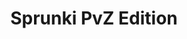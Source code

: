 ---
slug: sprunki-pvz-edition-2190
title: Sprunki PvZ Edition
description: "Sprunki PvZ Edition is an exciting online game. Play for free directly in your browser!"
icon: /images/popular_mods/Sprunki PvZ Edition.png
url: https://wowtbc.net/sprunkin/sprunki-pvz/index.html
previewImage: /images/popular_mods/Sprunki PvZ Edition.png
type: popular mods

# SEO配置
seo:
  title: "Sprunki PvZ Edition - Play Free Online Game | Fun Browser Games"
  description: "Sprunki PvZ Edition - Play this fun online game for free in your browser. No download required!"
  ogImage: "/images/popular_mods/Sprunki PvZ Edition.png"
  keywords: "sprunki-pvz-edition-2190, online game, browser game, free game, popular mods game, play online"

videoUrls:
  - https://www.youtube.com/embed/example1
  - https://www.youtube.com/embed/example2

whyPlay:
  title: "Why Play Sprunki PvZ Edition?"
  items:
    - "Immersive Gameplay: Sprunki PvZ Edition offers an engaging and immersive gaming experience that will keep you entertained for hours"
    - "Challenging Levels: Test your skills with increasingly difficult challenges and obstacles"
    - "Beautiful Graphics: Enjoy stunning visuals and smooth animations that bring the game world to life"
    - "Regular Updates: New content and features are added regularly to keep the game fresh and exciting"
    - "Free to Play: Experience all the fun without spending a penny"
    - "Community Features: Connect with other players, share strategies, and compete for high scores"
    - "Cross-Platform: Play on any device with a web browser, no downloads required"

features:
  title: "Key Features of Sprunki PvZ Edition"
  image: "/images/popular_mods/Sprunki PvZ Edition.png"
  items:
    - "Intuitive Controls: Easy to learn controls make Sprunki PvZ Edition accessible for players of all skill levels"
    - "Multiple Game Modes: Enjoy various gameplay options that provide different challenges and experiences"
    - "Character Customization: Personalize your gaming experience with unique characters and items"
    - "Achievement System: Complete special tasks to earn rewards and recognition"
    - "Leaderboards: Compete with players worldwide and see who can achieve the highest scores"

characteristics:
  title: "Game Characteristics"
  image: "/images/popular_mods/Sprunki PvZ Edition.png"
  items:
    - "Genre: Popular mods game with elements of strategy and skill"
    - "Difficulty: Suitable for both casual gamers and those seeking a challenge"
    - "Play Time: Quick sessions or extended gameplay, depending on your preference"
    - "Art Style: Vibrant and engaging visuals that enhance the gaming experience"
    - "Sound Design: Immersive audio that complements the gameplay perfectly"

info: "Sprunki PvZ Edition is an exciting online game that offers players a unique and engaging gaming experience. With its intuitive controls, stunning visuals, and challenging gameplay, Sprunki PvZ Edition provides hours of entertainment for players of all ages and skill levels. Whether you're looking for a quick gaming session during a break or an extended play session, Sprunki PvZ Edition delivers an immersive experience that will keep you coming back for more. The game features multiple levels of increasing difficulty, ensuring that players are constantly challenged as they progress. With regular updates adding new content and features, Sprunki PvZ Edition remains fresh and exciting, providing endless entertainment options for its growing community of players."

howToPlayIntro: "Welcome to Sprunki PvZ Edition! This guide will walk you through the basics and help you master the game. Whether you're a beginner or looking to improve your skills, these tips and instructions will enhance your gaming experience."

howToPlaySteps:
  - title: "Getting Started"
    description: "Begin your Sprunki PvZ Edition adventure by familiarizing yourself with the controls. Use your keyboard or mouse to navigate through the game interface. The tutorial will guide you through the basic mechanics and help you understand the objectives."
  - title: "Understanding the Objectives"
    description: "In Sprunki PvZ Edition, your main goal is to progress through levels by completing specific objectives. Each level presents unique challenges that require different strategies and approaches."
  - title: "Mastering the Controls"
    description: "Practice using the controls to improve your precision and reaction time. Sprunki PvZ Edition requires quick reflexes and strategic thinking to overcome obstacles and defeat opponents."
  - title: "Utilizing Power-ups"
    description: "Collect power-ups throughout the game to enhance your abilities and overcome difficult challenges. Each power-up offers unique advantages that can be crucial for success."
  - title: "Developing Strategies"
    description: "As you progress in Sprunki PvZ Edition, develop effective strategies for different scenarios. Analyze patterns, anticipate challenges, and adapt your approach to maximize your performance."

faq:
  title: "Frequently Asked Questions about Sprunki PvZ Edition"
  items:
    - question: "Is Sprunki PvZ Edition free to play?"
      answer: "Yes, Sprunki PvZ Edition is completely free to play directly in your web browser. No downloads or purchases are required to enjoy the full game experience."
    - question: "Can I play Sprunki PvZ Edition on mobile devices?"
      answer: "Yes, Sprunki PvZ Edition is optimized for both desktop and mobile play. You can enjoy the game on any device with a web browser and internet connection."
    - question: "Are there any in-game purchases?"
      answer: "While Sprunki PvZ Edition is free to play, there may be optional in-game purchases available for cosmetic items or additional features that don't affect core gameplay."
    - question: "How often is Sprunki PvZ Edition updated?"
      answer: "The developers regularly update Sprunki PvZ Edition with new content, features, and improvements based on player feedback and game performance."
    - question: "Can I play Sprunki PvZ Edition offline?"
      answer: "Currently, Sprunki PvZ Edition requires an internet connection to play as it's a browser-based online game."
    - question: "Is Sprunki PvZ Edition suitable for children?"
      answer: "Yes, Sprunki PvZ Edition is designed to be family-friendly and suitable for players of all ages."
    - question: "How do I report bugs or issues?"
      answer: "If you encounter any problems while playing Sprunki PvZ Edition, you can report them through the game's support page or contact the developers directly through their website."
    - question: "Still Have Questions?"
      answer: "If you have additional questions about Sprunki PvZ Edition that aren't covered in this FAQ, please visit our support center or contact our customer service team for assistance."
---